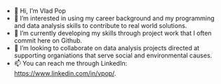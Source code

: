 - 👋 Hi, I’m Vlad Pop
- 👀 I’m interested in using my career background and my programming and data analysis skills to contribute to real world solutions.
- 🌱 I’m currently developing my skills through project work that I often commit here on Github.
- 💞️ I’m looking to collaborate on data analysis projects directed at supporting organiations that serve social and environmental causes.
- 📫 You can reach me through LinkedIn: https://www.linkedin.com/in/vpop/.

<!---
VladSaaS/VladSaaS is a ✨ special ✨ repository because its `README.md` (this file) appears on your GitHub profile.
You can click the Preview link to take a look at your changes.
--->
